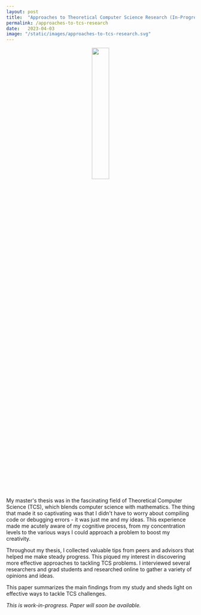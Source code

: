 ```yaml
---
layout: post
title:  "Approaches to Theoretical Computer Science Research (In-Progress)"
permalink: /approaches-to-tcs-research
date:   2023-04-03
image: "/static/images/approaches-to-tcs-research.svg"
---
```

<center><img src="{{ page.image }}" width="30%" height="auto"></center>
<br>

My master's thesis was in the fascinating field of Theoretical Computer Science (TCS), which blends computer science with mathematics. The thing that made it so captivating was that I didn't have to worry about compiling code or debugging errors - it was just me and my ideas. This experience made me acutely aware of my cognitive process, from my concentration levels to the various ways I could approach a problem to boost my creativity.

Throughout my thesis, I collected valuable tips from peers and advisors that helped me make steady progress. This piqued my interest in discovering more effective approaches to tackling TCS problems. I interviewed several researchers and grad students and researched online to gather a variety of opinions and ideas.

This paper summarizes the main findings from my study and sheds light on effective ways to tackle TCS challenges.

*This is work-in-progress. Paper will soon be available.*
